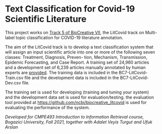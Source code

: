 # Text Classification for Covid-19 Scientific Literature


This project works on [Track 5 of BioCreative VII](https://biocreative.bioinformatics.udel.edu/tasks/biocreative-vii/track-5/), the LitCovid track on Multi-label topic classification for COVID-19 literature annotation.

The aim of the LitCovid track is to develop a text classification system that will assign an input scientific article into one or more of the following seven classes: Treatment, Diagnosis, Preven- tion, Mechanism, Transmission, Epidemic Forecasting, and Case Report. A training set of 24,960 articles and a development set of 6,239 articles manually annotated by human experts are [provided](https://ftp.ncbi.nlm.nih.gov/pub/lu/LitCovid/biocreative/).
The training data is included in the BC7-LitCovid-Train.csv file and the development data is included in the BC7-LitCovid-Dev.csv file. 

The training set is used for developing (training and tuning your system) and the development data set is used for evaluation/testing.
the evaluation tool provided at https://github.com/ncbi/biocreative_litcovid is used for evaluating the performance of the system.


<i> Developed for CMPE493 Introduction to Information Retrieval course, Bogazici University, Fall 2021, together with Adalet Veyis Turgut and Ufuk Arslan <i>
